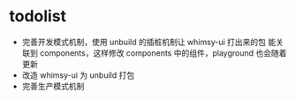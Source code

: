 # todolist

- 完善开发模式机制，使用 unbuild 的插桩机制让 whimsy-ui 打出来的包 能关联到 components，这样修改 components 中的组件，playground 也会随着更新
- 改造 whimsy-ui 为 unbuild 打包
- 完善生产模式机制
